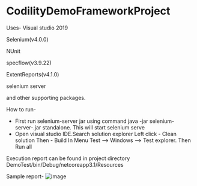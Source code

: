 # CodilityDemoFrameworkProject

Uses-
Visual studio 2019

Selenium(v4.0.0)

NUnit

specflow(v3.9.22)

ExtentReports(v4.1.0)

selenium server

and other supporting packages.

How to run-
* First run selenium-server jar using command java -jar selenium-server-<Version>.jar standalone. This will start selenium serve
* Open visual studio IDE.Search solution explorer Left click - Clean solution Then - Build
   In Menu Test --> Windows --> Test explorer. Then Run all

Execution report can be found in  project directory DemoTest/bin/Debug/netcoreapp3.1/Resources

Sample report-
  ![image](https://user-images.githubusercontent.com/43314893/138047958-f901d2ac-9a49-4e11-b535-7f01a948e0d2.png)



